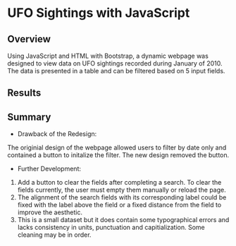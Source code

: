 # UFO Sightings with JavaScript

## Overview

Using JavaScript and HTML with Bootstrap, a dynamic webpage was designed to view data on UFO sightings recorded during January of 2010.  The data is presented in a table and can be filtered based on 5 input fields.

## Results

## Summary

- Drawback of the Redesign:

The originial design of the webpage allowed users to filter by date only and contained a button to initalize the filter.  The new design removed the button.  

- Further Development:

1. Add a button to clear the fields after completing a search.  To clear the fields currently, the user must empty them manually or reload the page.
2. The alignment of the search fields with its corresponding label could be fixed with the label above the field or a fixed distance from the field to improve the aesthetic.
3. This is a small dataset but it does contain some typographical errors and lacks consistency in units, punctuation and capitialization.  Some cleaning may be in order.


